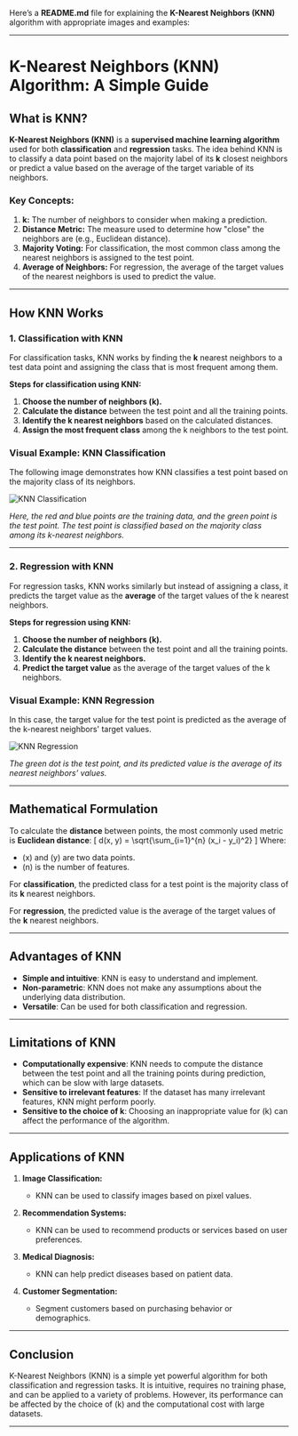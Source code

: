 Here’s a **README.md** file for explaining the **K-Nearest Neighbors (KNN)** algorithm with appropriate images and examples:

---

# **K-Nearest Neighbors (KNN) Algorithm: A Simple Guide**

## **What is KNN?**
**K-Nearest Neighbors (KNN)** is a **supervised machine learning algorithm** used for both **classification** and **regression** tasks. The idea behind KNN is to classify a data point based on the majority label of its **k** closest neighbors or predict a value based on the average of the target variable of its neighbors.

### **Key Concepts:**
1. **k:** The number of neighbors to consider when making a prediction.
2. **Distance Metric:** The measure used to determine how "close" the neighbors are (e.g., Euclidean distance).
3. **Majority Voting:** For classification, the most common class among the nearest neighbors is assigned to the test point.
4. **Average of Neighbors:** For regression, the average of the target values of the nearest neighbors is used to predict the value.

---

## **How KNN Works**

### **1. Classification with KNN**
For classification tasks, KNN works by finding the **k** nearest neighbors to a test data point and assigning the class that is most frequent among them.

**Steps for classification using KNN:**
1. **Choose the number of neighbors (k).**
2. **Calculate the distance** between the test point and all the training points.
3. **Identify the k nearest neighbors** based on the calculated distances.
4. **Assign the most frequent class** among the k neighbors to the test point.

### **Visual Example: KNN Classification**
The following image demonstrates how KNN classifies a test point based on the majority class of its neighbors.

![KNN Classification](https://upload.wikimedia.org/wikipedia/commons/thumb/0/0d/KnnClassification.svg/600px-KnnClassification.svg.png)

*Here, the red and blue points are the training data, and the green point is the test point. The test point is classified based on the majority class among its k-nearest neighbors.*

---

### **2. Regression with KNN**
For regression tasks, KNN works similarly but instead of assigning a class, it predicts the target value as the **average** of the target values of the k nearest neighbors.

**Steps for regression using KNN:**
1. **Choose the number of neighbors (k).**
2. **Calculate the distance** between the test point and all the training points.
3. **Identify the k nearest neighbors.**
4. **Predict the target value** as the average of the target values of the k neighbors.

### **Visual Example: KNN Regression**
In this case, the target value for the test point is predicted as the average of the k-nearest neighbors' target values.

![KNN Regression](https://media.geeksforgeeks.org/wp-content/uploads/20200616145419/Untitled2781.png)

*The green dot is the test point, and its predicted value is the average of its nearest neighbors’ values.*

---

## **Mathematical Formulation**

To calculate the **distance** between points, the most commonly used metric is **Euclidean distance**:
\[
d(x, y) = \sqrt{\sum_{i=1}^{n} (x_i - y_i)^2}
\]
Where:
- \(x\) and \(y\) are two data points.
- \(n\) is the number of features.

For **classification**, the predicted class for a test point is the majority class of its **k** nearest neighbors.

For **regression**, the predicted value is the average of the target values of the **k** nearest neighbors.

---

## **Advantages of KNN**

- **Simple and intuitive**: KNN is easy to understand and implement.
- **Non-parametric**: KNN does not make any assumptions about the underlying data distribution.
- **Versatile**: Can be used for both classification and regression.

---

## **Limitations of KNN**

- **Computationally expensive**: KNN needs to compute the distance between the test point and all the training points during prediction, which can be slow with large datasets.
- **Sensitive to irrelevant features**: If the dataset has many irrelevant features, KNN might perform poorly.
- **Sensitive to the choice of k**: Choosing an inappropriate value for \(k\) can affect the performance of the algorithm.

---

## **Applications of KNN**

1. **Image Classification:**
   - KNN can be used to classify images based on pixel values.
  
2. **Recommendation Systems:**
   - KNN can be used to recommend products or services based on user preferences.

3. **Medical Diagnosis:**
   - KNN can help predict diseases based on patient data.

4. **Customer Segmentation:**
   - Segment customers based on purchasing behavior or demographics.

---

## **Conclusion**

K-Nearest Neighbors (KNN) is a simple yet powerful algorithm for both classification and regression tasks. It is intuitive, requires no training phase, and can be applied to a variety of problems. However, its performance can be affected by the choice of \(k\) and the computational cost with large datasets.

---
